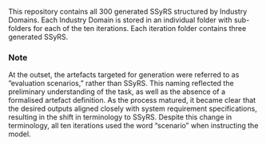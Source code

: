 This repository contains all 300 generated SSyRS structured by Industry Domains.
Each Industry Domain is stored in an individual folder with sub-folders for each of the ten iterations.
Each iteration folder contains three generated SSyRS.

### Note

At the outset, the artefacts targeted for generation were referred to as ”evaluation scenarios,” rather than SSyRS. This naming reflected the preliminary understanding of the task, as well as the absence of a formalised artefact definition. As the process matured, it became clear that the desired outputs aligned closely with system requirement specifications, resulting in the shift in terminology to SSyRS. Despite this change in terminology, all ten iterations used the word “scenario” when instructing the model.
